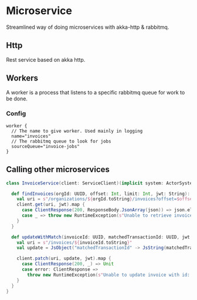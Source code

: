 # Microservice

Streamlined way of doing microservices with akka-http & rabbitmq.

## Http

Rest service based on akka http. 

## Workers

A worker is a process that listens to a specific rabbitmq queue for work to be done.

### Config

```hocon
worker {
  // The name to give worker. Used mainly in logging
  name="invoices"
  // The rabbitmq queue to look for jobs
  sourceQueue="invoice-jobs"
}
```

## Calling other microservices

```scala
class InvoiceService(client: ServiceClient)(implicit system: ActorSystem, materializer: ActorMaterializer, ec: ExecutionContext) extends JsonFormats {

  def findInvoices(orgId: UUID, offset: Int, limit: Int, jwt: String): Future[Seq[Invoice]] = {
    val uri = s"/organizations/${orgId.toString}/invoices?offset=$offset&limit=$limit&unmatched=true"
    client.get(uri, jwt).map {
      case ClientResponse(200, ResponseBody.JsonArray(json)) => json.elements.map(_.convertTo[Invoice])
      case _ => throw new RuntimeException(s"Unable to retrieve invoices for $orgId")
    }
  }

  def updateWithMatch(invoiceId: UUID, matchedTransactionId: UUID, jwt: String): Future[Unit] = {
    val uri = s"/invoices/${invoiceId.toString}"
    val update = JsObject("matchedTransactionId" -> JsString(matchedTransactionId.toString))

    client.patch(uri, update, jwt).map {
      case ClientResponse(200, _) => Unit
      case error: ClientResponse =>
        throw new RuntimeException(s"Unable to update invoice with id: $invoiceId. Status: ${error.statusCode}")
    }
  }
}
```

